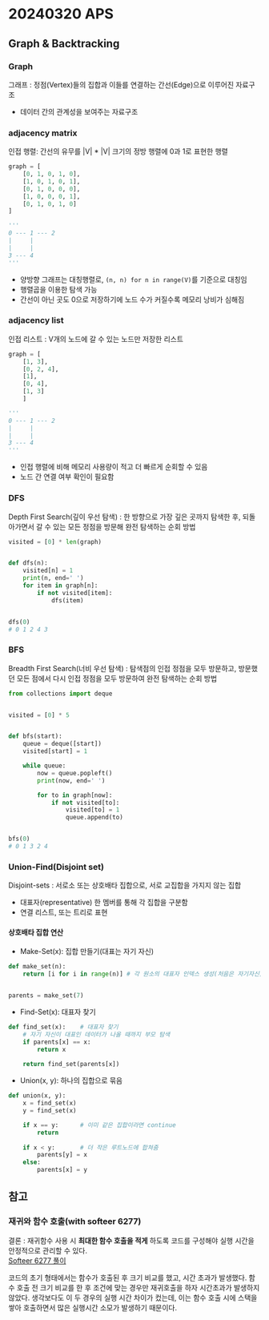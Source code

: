 # 20240320 APS
## Graph & Backtracking
### Graph
그래프 : 정점(Vertex)들의 집합과 이들를 연결하는 간선(Edge)으로 이루어진 자료구조
- 데이터 간의 관계성을 보여주는 자료구조

### adjacency matrix
인접 행렬: 간선의 유무를 |V| * |V| 크기의 정방 행렬에 0과 1로 표현한 행렬
```python
graph = [
    [0, 1, 0, 1, 0],
    [1, 0, 1, 0, 1],
    [0, 1, 0, 0, 0],
    [1, 0, 0, 0, 1],
    [0, 1, 0, 1, 0]
]

'''
0 --- 1 --- 2
|     |   
|     |
3 --- 4
'''
```
- 양방향 그래프는 대칭행렬로, ```(n, n) for n in range(V)```를 기준으로 대칭임
- 행렬곱을 이용한 탐색 가능
- 간선이 아닌 곳도 0으로 저장하기에 노드 수가 커질수록 메모리 낭비가 심해짐

### adjacency list
인접 리스트 : V개의 노드에 갈 수 있는 노드만 저장한 리스트
```python
graph = [
    [1, 3], 
    [0, 2, 4], 
    [1], 
    [0, 4], 
    [1, 3]
    ]

'''
0 --- 1 --- 2
|     |   
|     |
3 --- 4
'''
```
- 인접 행렬에 비해 메모리 사용량이 적고 더 빠르게 순회할 수 있음
- 노드 간 연결 여부 확인이 필요함
### DFS
Depth First Search(깊이 우선 탐색) : 한 방향으로 가장 깊은 곳까지 탐색한 후, 되돌아가면서 갈 수 있는 모든 정점을 방문해 완전 탐색하는 순회 방법 
```python
visited = [0] * len(graph)


def dfs(n):
    visited[n] = 1
    print(n, end=' ')
    for item in graph[n]:
        if not visited[item]:
            dfs(item)


dfs(0)
# 0 1 2 4 3
```


### BFS
Breadth First Search(너비 우선 탐색) : 탐색점의 인접 정점을 모두 방문하고, 방문했던 모든 점에서 다시 인접 정점을 모두 방문하여 완전 탐색하는 순회 방법
```python
from collections import deque


visited = [0] * 5


def bfs(start):
    queue = deque([start])
    visited[start] = 1

    while queue:
        now = queue.popleft()
        print(now, end=' ')

        for to in graph[now]:
            if not visited[to]:
                visited[to] = 1
                queue.append(to)


bfs(0)
# 0 1 3 2 4
```



### Union-Find(Disjoint set)
Disjoint-sets : 서로소 또는 상호배타 집합으로, 서로 교집합을 가지지 않는 집합
- 대표자(representative) 한 멤버를 통해 각 집합을 구분함
- 연결 리스트, 또는 트리로 표현

#### 상호배타 집합 연산
- Make-Set(x): 집합 만들기(대표는 자기 자신)
```python
def make_set(n):
    return [i for i in range(n)] # 각 원소의 대표자 인덱스 생성(처음은 자기자신)


parents = make_set(7)
```
- Find-Set(x): 대표자 찾기
```python
def find_set(x):    # 대표자 찾기
    # 자기 자신이 대표인 데이터가 나올 때까지 부모 탐색
    if parents[x] == x:
        return x
    
    return find_set(parents[x])
```
- Union(x, y): 하나의 집합으로 묶음
```python
def union(x, y):
    x = find_set(x)
    y = find_set(x)

    if x == y:      # 이미 같은 집합이라면 continue
        return
    
    if x < y:       # 더 작은 루트노드에 합쳐줌
        parents[y] = x
    else:
        parents[x] = y
```

## 참고
### 재귀와 함수 호출(with softeer 6277)
결론 : 재귀함수 사용 시 **최대한 함수 호출을 적게** 하도록 코드를 구성해야 실행 시간을 안정적으로 관리할 수 있다.<br>
[Softeer 6277 풀이](../PS/softeer_algorithm/hsat_preparation/6277/6277.py)

코드의 초기 형태에서는 함수가 호출된 후 크기 비교를 했고, 시간 초과가 발생했다. 함수 호출 전 크기 비교를 한 후 조건에 맞는 경우만 재귀호출을 하자 시간초과가 발생하지 않았다. 생각보다도 이 두 경우의 실행 시간 차이가 컸는데, 이는 함수 호출 시에 스택을 쌓아 호출하면서 많은 실행시간 소모가 발생하기 때문이다.